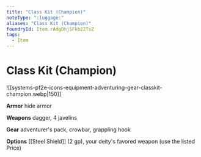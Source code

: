 ```yaml
---
title: "Class Kit (Champion)"
noteType: ":luggage:"
aliases: "Class Kit (Champion)"
foundryId: Item.rAdgDhjSFkb22TsZ
tags:
  - Item
---
```


# Class Kit (Champion)
![[systems-pf2e-icons-equipment-adventuring-gear-classkit-champion.webp|150]]

**Armor** hide armor

**Weapons** dagger, 4 javelins

**Gear** adventurer's pack, crowbar, grappling hook

**Options** [[Steel Shield]] (2 gp), your deity's favored weapon (use the listed Price)
